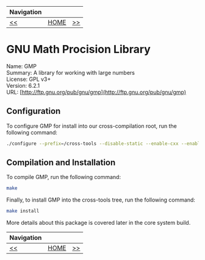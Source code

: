 | Navigation |||
| --- | --- | ---: |
| [<<](./CrossCompilePkgConf.md) | [HOME](./README.md) | [>>](./CrossCompileMPFR.md) |

# GNU Math Procision Library

Name: GMP<br />
Summary: A library for working with large numbers<br />
License: GPL v3+<br />
Version: 6.2.1<br />
URL: [http://ftp.gnu.org/pub/gnu/gmp](http://ftp.gnu.org/pub/gnu/gmp)<br />

## Configuration

To configure GMP for install into our cross-compilation root, run the following command:

```bash
./configure --prefix=/cross-tools --disable-static --enable-cxx --enable-fat
```

## Compilation and Installation

To compile GMP, run the following command:

```bash
make
```

Finally, to install GMP into the cross-tools tree, run the following command:

```bash
make install
```

More details about this package is covered later in the core system build.

| Navigation |||
| --- | --- | ---: |
| [<<](./CrossCompilePkgConf.md) | [HOME](./README.md) | [>>](./CrossCompileMPFR.md) |
